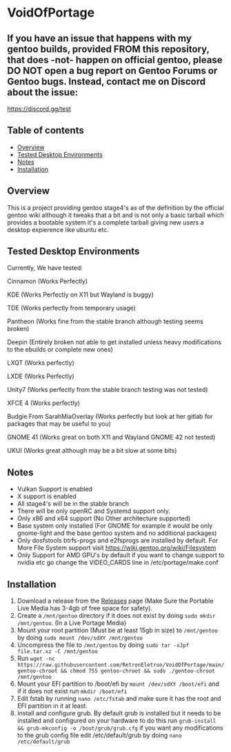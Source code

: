 # VoidOfPortage

## If you have an issue that happens with my gentoo builds, provided FROM this repository, that does -not- happen on official gentoo, please DO NOT open a bug report on Gentoo Forums or Gentoo bugs. Instead, contact me on Discord about the issue:

https://discord.gg/test

## Table of contents
- [Overview](#overview)
- [Tested Desktop Environments](#Tested-Desktop-Environments)
- [Notes](#notes)
- [Installation](#installation)


## Overview
This is a project providing gentoo stage4's as of the definition by the official gentoo wiki although it tweaks that a bit and is not only a basic tarball which provides a bootable system it's a complete tarball giving new users a desktop expierence like ubuntu etc.

## Tested Desktop Environments

Currently, We have tested:

Cinnamon (Works Perfectly)

KDE (Works Perfectly on X11 but Wayland is buggy)

TDE (Works perfectly from temporary usage)

Pantheon (Works fine from the stable branch although testing seems broken)

Deepin (Entirely broken not able to get installed unless heavy modifications to the ebuilds or complete new ones)

LXQT (Works perfectly)

LXDE (Works Perfectly)

Unity7 (Works perfectly from the stable branch testing was not tested)

XFCE 4 (Works perfectly)

Budgie From SarahMiaOverlay (Works perfectly but look at her gitlab for packages that may be useful to you)

GNOME 41 (Works great on both X11 and Wayland GNOME 42 not tested)

UKUI (Works great although may be a bit slow at some bits)

## Notes
- Vulkan Support is enabled
- X support is enabled
- All stage4's will be in the stable branch 
- There will be only openRC and Systemd support only.
- Only x86 and x64 support (No Other architecture supported)
- Base system only installed (For GNOME for example it would be only gnome-light and the base gentoo system and no additional packages)
- Only dosfstools btrfs-progs and e2fsprogs are installed by default. For More File System support visit https://wiki.gentoo.org/wiki/Filesystem 
- Only Support for AMD GPU's by default if you want to change support to nvidia etc go change the VIDEO_CARDS line in /etc/portage/make.conf

## Installation

1. Download a release from the [Releases](https://github.com/RetronEletron/VoidOfPortage/releases) page (Make Sure the Portable Live Media has 3-4gb of free space for safety).
2. Create a `/mnt/gentoo` directory if it does not exist by doing `sudo mkdir /mnt/gentoo`. (In a Live Portage Media)
3. Mount your root partition (Must be at least 15gb in size) to `/mnt/gentoo` by doing `sudo mount /dev/sdXY /mnt/gentoo`
4. Uncompress the file to `/mnt/gentoo` by doing `sudo tar -xJpf file.tar.xz -C /mnt/gentoo` 
5. Run `wget -nc https://raw.githubusercontent.com/RetronEletron/VoidOfPortage/main/gentoo-chroot && chmod 755 gentoo-chroot && sudo ./gentoo-chroot /mnt/gentoo`
6. Mount your EFI partition to /boot/efi by `mount /dev/sdXY /boot/efi` and if it does not exist run `mkdir /boot/efi`
7. Edit fstab by running `nano /etc/fstab` and make sure it has the root and EFI partition in it at least.
8. Install and configure grub. By default grub is installed but it needs to be installed and configured on your hardware to do this run `grub-install && grub-mkconfig -o /boot/grub/grub.cfg` if you want any modifications to the grub config file edit /etc/default/grub by doing `nano /etc/default/grub`
